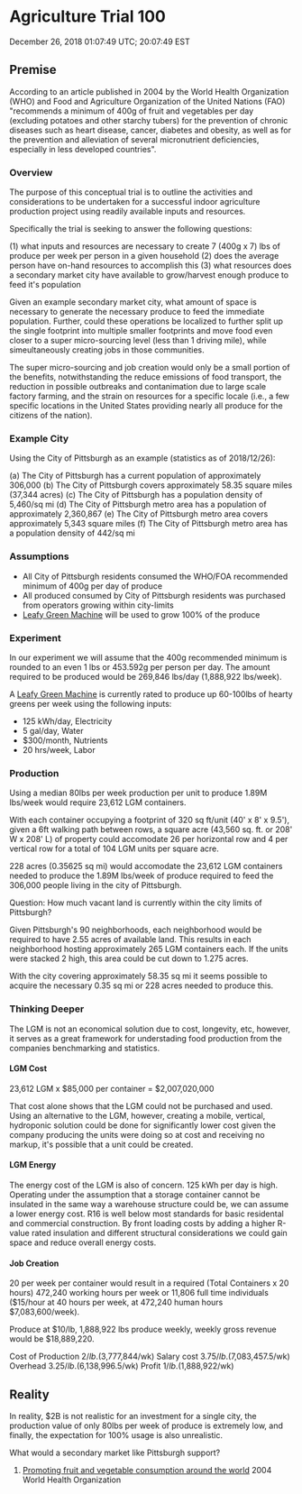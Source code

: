 # Agriculture Trial 100

December 26, 2018
01:07:49 UTC; 20:07:49 EST

## Premise
According to an article published in 2004 by the World Health Organization (WHO) and Food and Agriculture Organization of the United Nations (FAO) "recommends a minimum of 400g of fruit and vegetables per day (excluding potatoes and other starchy tubers) for the prevention of chronic diseases such as heart disease, cancer, diabetes and obesity, as well as for the prevention and alleviation of several micronutrient deficiencies, especially in less developed countries".

### Overview
The purpose of this conceptual trial is to outline the activities and considerations to be undertaken for a successful indoor agriculture production project using readily available inputs and resources.

Specifically the trial is seeking to answer the following questions:

(1) what inputs and resources are necessary to create 7 (400g x 7) lbs of produce per week per person in a given household
(2) does the average person have on-hand resources to accomplish this
(3) what resources does a secondary market city have available to grow/harvest enough produce to feed it's population

Given an example secondary market city, what amount of space is necessary to generate the necessary produce to feed the immediate population. Further, could these operations be localized to further split up the single footprint into multiple smaller footprints and move food even closer to a super micro-sourcing level (less than 1 driving mile), while simeultaneously creating jobs in those communities.

The super micro-sourcing and job creation would only be a small portion of the benefits, notwithstanding the reduce emissions of food transport, the reduction in possible outbreaks and contanimation due to large scale factory farming, and the strain on resources for a specific locale (i.e., a few specific locations in the United States providing nearly all produce for the citizens of the nation).

### Example City
Using the City of Pittsburgh as an example (statistics as of 2018/12/26):

(a) The City of Pittsburgh has a current population of approximately 306,000
(b) The City of Pittsburgh covers approximately 58.35 square miles (37,344 acres)
(c) The City of Pittsburgh has a population density of 5,460/sq mi
(d) The City of Pittsburgh metro area has a population of approximately 2,360,867
(e) The City of Pittsburgh metro area covers approximately 5,343 square miles
(f) The City of Pittsburgh metro area has a population density of 442/sq mi

### Assumptions
- All City of Pittsburgh residents consumed the WHO/FOA recommended minimum of 400g per day of produce
- All produced consumed by City of Pittsburgh residents was purchased from operators growing within city-limits
- [Leafy Green Machine](https://www.freightfarms.com/) will be used to grow 100% of the produce

### Experiment
In our experiment we will assume that the 400g recommended minimum is rounded to an even 1 lbs or 453.592g per person per day. The amount required to be produced would be 269,846 lbs/day (1,888,922 lbs/week).

A [Leafy Green Machine](https://www.freightfarms.com/product/#lgm-basics) is currently rated to produce up 60-100lbs of hearty greens per week using the following inputs:

- 125 kWh/day, Electricity
- 5 gal/day, Water
- $300/month, Nutrients
- 20 hrs/week, Labor

### Production
Using a median 80lbs per week production per unit to produce 1.89M lbs/week would require 23,612 LGM containers.

With each container occupying a footprint of 320 sq ft/unit (40' x 8' x 9.5'), given a 6ft walking path between rows, a square acre (43,560 sq. ft. or 208' W x 208' L) of property could accomodate 26 per horizontal row and 4 per vertical row for a total of 104 LGM units per square acre.

228 acres (0.35625 sq mi) would accomodate the 23,612 LGM containers needed to produce the 1.89M lbs/week of produce required to feed the 306,000 people living in the city of Pittsburgh.

Question: How much vacant land is currently within the city limits of Pittsburgh?

Given Pittsburgh's 90 neighborhoods, each neighborhood would be required to have 2.55 acres of available land. This results in each neighborhood hosting approximately 265 LGM containers each. If the units were stacked 2 high, this area could be cut down to 1.275 acres.

With the city covering approximately 58.35 sq mi it seems possible to acquire the necessary 0.35 sq mi or 228 acres needed to produce this.

### Thinking Deeper
The LGM is not an economical solution due to cost, longevity, etc, however, it serves as a great framework for understading food production from the companies benchmarking and statistics.

#### LGM Cost
23,612 LGM x $85,000 per container = $2,007,020,000

That cost alone shows that the LGM could not be purchased and used. Using an alternative to the LGM, however, creating a mobile, vertical, hydroponic solution could be done for significantly lower cost given the company producing the units were doing so at cost and receiving no markup, it's possible that a unit could be created.

#### LGM Energy
The energy cost of the LGM is also of concern. 125 kWh per day is high. Operating under the assumption that a storage container cannot be insulated in the same way a warehouse structure could be, we can assume a lower energy cost. R16 is well below most standards for basic residental and commercial construction. By front loading costs by adding a higher R-value rated insulation and different structural considerations we could gain space and reduce overall energy costs.

#### Job Creation
20 per week per container would result in a required (Total Containers x 20 hours) 472,240 working hours per week or 11,806 full time individuals ($15/hour at 40 hours per week, at 472,240 human hours $7,083,600/week). 

Produce at $10/lb, 1,888,922 lbs produce weekly, weekly gross revenue would be $18,889,220.

Cost of Production $2/lb. ($3,777,844/wk)
Salary cost $3.75/lb. ($7,083,457.5/wk)
Overhead $3.25/lb. ($6,138,996.5/wk)
Profit $1/lb. ($1,888,922/wk)

## Reality
In reality, $2B is not realistic for an investment for a single city, the production value of only 80lbs per week of produce is extremely low, and finally, the expectation for 100% usage is also unrealistic.

What would a secondary market like Pittsburgh support?

1. [Promoting fruit and vegetable consumption around the world](https://www.who.int/dietphysicalactivity/fruit/en/) 2004 World Health Organization
